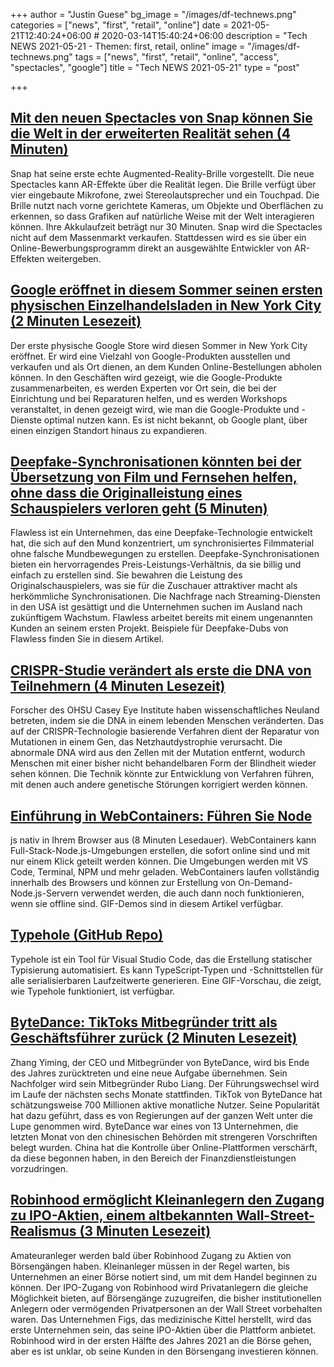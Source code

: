+++
author = "Justin Guese"
bg_image = "/images/df-technews.png"
categories = ["news", "first", "retail", "online"]
date = 2021-05-21T12:40:24+06:00 # 2020-03-14T15:40:24+06:00
description = "Tech NEWS 2021-05-21 - Themen: first, retail, online"
image = "/images/df-technews.png"
tags = ["news", "first", "retail", "online", "access", "spectacles", "google"]
title = "Tech NEWS 2021-05-21"
type = "post"

+++

## [Mit den neuen Spectacles von Snap können Sie die Welt in der erweiterten Realität sehen (4 Minuten)](https://www.theverge.com/2021/5/20/22445481/snap-spectacles-ar-augmented-reality-announced)

 Snap hat seine erste echte Augmented-Reality-Brille vorgestellt. Die neue Spectacles kann AR-Effekte über die Realität legen. Die Brille verfügt über vier eingebaute Mikrofone, zwei Stereolautsprecher und ein Touchpad. Die Brille nutzt nach vorne gerichtete Kameras, um Objekte und Oberflächen zu erkennen, so dass Grafiken auf natürliche Weise mit der Welt interagieren können. Ihre Akkulaufzeit beträgt nur 30 Minuten. Snap wird die Spectacles nicht auf dem Massenmarkt verkaufen. Stattdessen wird es sie über ein Online-Bewerbungsprogramm direkt an ausgewählte Entwickler von AR-Effekten weitergeben.

## [Google eröffnet in diesem Sommer seinen ersten physischen Einzelhandelsladen in New York City (2 Minuten Lesezeit)](https://www.theverge.com/2021/5/20/22445472/google-first-physical-retail-store-chelsea-nyc-summer-2021)

 Der erste physische Google Store wird diesen Sommer in New York City eröffnet. Er wird eine Vielzahl von Google-Produkten ausstellen und verkaufen und als Ort dienen, an dem Kunden Online-Bestellungen abholen können. In den Geschäften wird gezeigt, wie die Google-Produkte zusammenarbeiten, es werden Experten vor Ort sein, die bei der Einrichtung und bei Reparaturen helfen, und es werden Workshops veranstaltet, in denen gezeigt wird, wie man die Google-Produkte und -Dienste optimal nutzen kann. Es ist nicht bekannt, ob Google plant, über einen einzigen Standort hinaus zu expandieren.

## [Deepfake-Synchronisationen könnten bei der Übersetzung von Film und Fernsehen helfen, ohne dass die Originalleistung eines Schauspielers verloren geht (5 Minuten)](https://www.theverge.com/2021/5/18/22430340/deepfake-dubs-dubbing-film-tv-flawless-startup)

 Flawless ist ein Unternehmen, das eine Deepfake-Technologie entwickelt hat, die sich auf den Mund konzentriert, um synchronisiertes Filmmaterial ohne falsche Mundbewegungen zu erstellen. Deepfake-Synchronisationen bieten ein hervorragendes Preis-Leistungs-Verhältnis, da sie billig und einfach zu erstellen sind. Sie bewahren die Leistung des Originalschauspielers, was sie für die Zuschauer attraktiver macht als herkömmliche Synchronisationen. Die Nachfrage nach Streaming-Diensten in den USA ist gesättigt und die Unternehmen suchen im Ausland nach zukünftigem Wachstum. Flawless arbeitet bereits mit einem ungenannten Kunden an seinem ersten Projekt. Beispiele für Deepfake-Dubs von Flawless finden Sie in diesem Artikel.

## [CRISPR-Studie verändert als erste die DNA von Teilnehmern (4 Minuten Lesezeit)](https://www.healthline.com/health-news/crispr-study-is-first-to-change-dna-in-participants#Potential-for-the-future)

 Forscher des OHSU Casey Eye Institute haben wissenschaftliches Neuland betreten, indem sie die DNA in einem lebenden Menschen veränderten. Das auf der CRISPR-Technologie basierende Verfahren dient der Reparatur von Mutationen in einem Gen, das Netzhautdystrophie verursacht. Die abnormale DNA wird aus den Zellen mit der Mutation entfernt, wodurch Menschen mit einer bisher nicht behandelbaren Form der Blindheit wieder sehen können. Die Technik könnte zur Entwicklung von Verfahren führen, mit denen auch andere genetische Störungen korrigiert werden können.

## [Einführung in WebContainers: Führen Sie Node](https://blog.stackblitz.com/posts/introducing-webcontainers/)

js nativ in Ihrem Browser aus (8 Minuten Lesedauer). WebContainers kann Full-Stack-Node.js-Umgebungen erstellen, die sofort online sind und mit nur einem Klick geteilt werden können. Die Umgebungen werden mit VS Code, Terminal, NPM und mehr geladen. WebContainers laufen vollständig innerhalb des Browsers und können zur Erstellung von On-Demand-Node.js-Servern verwendet werden, die auch dann noch funktionieren, wenn sie offline sind. GIF-Demos sind in diesem Artikel verfügbar.

## [Typehole (GitHub Repo)](https://github.com/rikukissa/typehole)

 Typehole ist ein Tool für Visual Studio Code, das die Erstellung statischer Typisierung automatisiert. Es kann TypeScript-Typen und -Schnittstellen für alle serialisierbaren Laufzeitwerte generieren. Eine GIF-Vorschau, die zeigt, wie Typehole funktioniert, ist verfügbar.

## [ByteDance: TikToks Mitbegründer tritt als Geschäftsführer zurück (2 Minuten Lesezeit)](https://www.bbc.com/news/business-57181225)

 Zhang Yiming, der CEO und Mitbegründer von ByteDance, wird bis Ende des Jahres zurücktreten und eine neue Aufgabe übernehmen. Sein Nachfolger wird sein Mitbegründer Rubo Liang. Der Führungswechsel wird im Laufe der nächsten sechs Monate stattfinden. TikTok von ByteDance hat schätzungsweise 700 Millionen aktive monatliche Nutzer. Seine Popularität hat dazu geführt, dass es von Regierungen auf der ganzen Welt unter die Lupe genommen wird. ByteDance war eines von 13 Unternehmen, die letzten Monat von den chinesischen Behörden mit strengeren Vorschriften belegt wurden. China hat die Kontrolle über Online-Plattformen verschärft, da diese begonnen haben, in den Bereich der Finanzdienstleistungen vorzudringen.

## [Robinhood ermöglicht Kleinanlegern den Zugang zu IPO-Aktien, einem altbekannten Wall-Street-Realismus (3 Minuten Lesezeit)](https://www.cnbc.com/2021/05/20/robinhood-will-give-retail-investors-access-to-ipo-shares-a-longstanding-wall-street-dominion.html)

 Amateuranleger werden bald über Robinhood Zugang zu Aktien von Börsengängen haben. Kleinanleger müssen in der Regel warten, bis Unternehmen an einer Börse notiert sind, um mit dem Handel beginnen zu können. Der IPO-Zugang von Robinhood wird Privatanlegern die gleiche Möglichkeit bieten, auf Börsengänge zuzugreifen, die bisher institutionellen Anlegern oder vermögenden Privatpersonen an der Wall Street vorbehalten waren. Das Unternehmen Figs, das medizinische Kittel herstellt, wird das erste Unternehmen sein, das seine IPO-Aktien über die Plattform anbietet. Robinhood wird in der ersten Hälfte des Jahres 2021 an die Börse gehen, aber es ist unklar, ob seine Kunden in den Börsengang investieren können.

